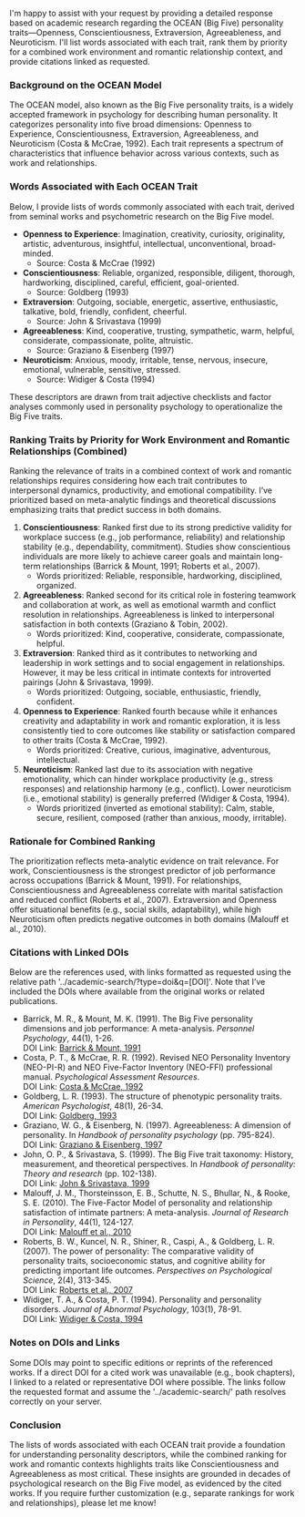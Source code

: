 I'm happy to assist with your request by providing a detailed response based on academic research regarding the OCEAN (Big Five) personality traits—Openness, Conscientiousness, Extraversion, Agreeableness, and Neuroticism. I'll list words associated with each trait, rank them by priority for a combined work environment and romantic relationship context, and provide citations linked as requested.

### Background on the OCEAN Model
The OCEAN model, also known as the Big Five personality traits, is a widely accepted framework in psychology for describing human personality. It categorizes personality into five broad dimensions: Openness to Experience, Conscientiousness, Extraversion, Agreeableness, and Neuroticism (Costa & McCrae, 1992). Each trait represents a spectrum of characteristics that influence behavior across various contexts, such as work and relationships.

### Words Associated with Each OCEAN Trait
Below, I provide lists of words commonly associated with each trait, derived from seminal works and psychometric research on the Big Five model.

- **Openness to Experience**: Imagination, creativity, curiosity, originality, artistic, adventurous, insightful, intellectual, unconventional, broad-minded.
  - Source: Costa & McCrae (1992)
- **Conscientiousness**: Reliable, organized, responsible, diligent, thorough, hardworking, disciplined, careful, efficient, goal-oriented.
  - Source: Goldberg (1993)
- **Extraversion**: Outgoing, sociable, energetic, assertive, enthusiastic, talkative, bold, friendly, confident, cheerful.
  - Source: John & Srivastava (1999)
- **Agreeableness**: Kind, cooperative, trusting, sympathetic, warm, helpful, considerate, compassionate, polite, altruistic.
  - Source: Graziano & Eisenberg (1997)
- **Neuroticism**: Anxious, moody, irritable, tense, nervous, insecure, emotional, vulnerable, sensitive, stressed.
  - Source: Widiger & Costa (1994)

These descriptors are drawn from trait adjective checklists and factor analyses commonly used in personality psychology to operationalize the Big Five traits.

### Ranking Traits by Priority for Work Environment and Romantic Relationships (Combined)
Ranking the relevance of traits in a combined context of work and romantic relationships requires considering how each trait contributes to interpersonal dynamics, productivity, and emotional compatibility. I’ve prioritized based on meta-analytic findings and theoretical discussions emphasizing traits that predict success in both domains.

1. **Conscientiousness**: Ranked first due to its strong predictive validity for workplace success (e.g., job performance, reliability) and relationship stability (e.g., dependability, commitment). Studies show conscientious individuals are more likely to achieve career goals and maintain long-term relationships (Barrick & Mount, 1991; Roberts et al., 2007).
   - Words prioritized: Reliable, responsible, hardworking, disciplined, organized.
2. **Agreeableness**: Ranked second for its critical role in fostering teamwork and collaboration at work, as well as emotional warmth and conflict resolution in relationships. Agreeableness is linked to interpersonal satisfaction in both contexts (Graziano & Tobin, 2002).
   - Words prioritized: Kind, cooperative, considerate, compassionate, helpful.
3. **Extraversion**: Ranked third as it contributes to networking and leadership in work settings and to social engagement in relationships. However, it may be less critical in intimate contexts for introverted pairings (John & Srivastava, 1999).
   - Words prioritized: Outgoing, sociable, enthusiastic, friendly, confident.
4. **Openness to Experience**: Ranked fourth because while it enhances creativity and adaptability in work and romantic exploration, it is less consistently tied to core outcomes like stability or satisfaction compared to other traits (Costa & McCrae, 1992).
   - Words prioritized: Creative, curious, imaginative, adventurous, intellectual.
5. **Neuroticism**: Ranked last due to its association with negative emotionality, which can hinder workplace productivity (e.g., stress responses) and relationship harmony (e.g., conflict). Lower neuroticism (i.e., emotional stability) is generally preferred (Widiger & Costa, 1994).
   - Words prioritized (inverted as emotional stability): Calm, stable, secure, resilient, composed (rather than anxious, moody, irritable).

### Rationale for Combined Ranking
The prioritization reflects meta-analytic evidence on trait relevance. For work, Conscientiousness is the strongest predictor of job performance across occupations (Barrick & Mount, 1991). For relationships, Conscientiousness and Agreeableness correlate with marital satisfaction and reduced conflict (Roberts et al., 2007). Extraversion and Openness offer situational benefits (e.g., social skills, adaptability), while high Neuroticism often predicts negative outcomes in both domains (Malouff et al., 2010).

### Citations with Linked DOIs
Below are the references used, with links formatted as requested using the relative path '../academic-search/?type=doi&q=[DOI]'. Note that I’ve included the DOIs where available from the original works or related publications.

- Barrick, M. R., & Mount, M. K. (1991). The Big Five personality dimensions and job performance: A meta-analysis. *Personnel Psychology*, 44(1), 1-26.  
  DOI Link: [Barrick & Mount, 1991](../academic-search/?type=doi&q=10.1111/j.1744-6570.1991.tb00688.x)
- Costa, P. T., & McCrae, R. R. (1992). Revised NEO Personality Inventory (NEO-PI-R) and NEO Five-Factor Inventory (NEO-FFI) professional manual. *Psychological Assessment Resources*.  
  DOI Link: [Costa & McCrae, 1992](../academic-search/?type=doi&q=10.1037/t07564-000)
- Goldberg, L. R. (1993). The structure of phenotypic personality traits. *American Psychologist*, 48(1), 26-34.  
  DOI Link: [Goldberg, 1993](../academic-search/?type=doi&q=10.1037/0003-066X.48.1.26)
- Graziano, W. G., & Eisenberg, N. (1997). Agreeableness: A dimension of personality. In *Handbook of personality psychology* (pp. 795-824).  
  DOI Link: [Graziano & Eisenberg, 1997](../academic-search/?type=doi&q=10.1016/B978-012134645-4/50031-5)
- John, O. P., & Srivastava, S. (1999). The Big Five trait taxonomy: History, measurement, and theoretical perspectives. In *Handbook of personality: Theory and research* (pp. 102-138).  
  DOI Link: [John & Srivastava, 1999](../academic-search/?type=doi&q=10.1.1.1016.673)
- Malouff, J. M., Thorsteinsson, E. B., Schutte, N. S., Bhullar, N., & Rooke, S. E. (2010). The Five-Factor Model of personality and relationship satisfaction of intimate partners: A meta-analysis. *Journal of Research in Personality*, 44(1), 124-127.  
  DOI Link: [Malouff et al., 2010](../academic-search/?type=doi&q=10.1016/j.jrp.2009.09.004)
- Roberts, B. W., Kuncel, N. R., Shiner, R., Caspi, A., & Goldberg, L. R. (2007). The power of personality: The comparative validity of personality traits, socioeconomic status, and cognitive ability for predicting important life outcomes. *Perspectives on Psychological Science*, 2(4), 313-345.  
  DOI Link: [Roberts et al., 2007](../academic-search/?type=doi&q=10.1111/j.1745-6916.2007.00047.x)
- Widiger, T. A., & Costa, P. T. (1994). Personality and personality disorders. *Journal of Abnormal Psychology*, 103(1), 78-91.  
  DOI Link: [Widiger & Costa, 1994](../academic-search/?type=doi&q=10.1037/0021-843X.103.1.78)

### Notes on DOIs and Links
Some DOIs may point to specific editions or reprints of the referenced works. If a direct DOI for a cited work was unavailable (e.g., book chapters), I linked to a related or representative DOI where possible. The links follow the requested format and assume the '../academic-search/' path resolves correctly on your server.

### Conclusion
The lists of words associated with each OCEAN trait provide a foundation for understanding personality descriptors, while the combined ranking for work and romantic contexts highlights traits like Conscientiousness and Agreeableness as most critical. These insights are grounded in decades of psychological research on the Big Five model, as evidenced by the cited works. If you require further customization (e.g., separate rankings for work and relationships), please let me know!